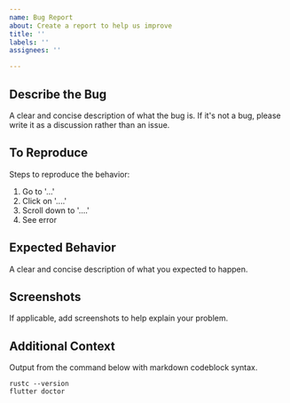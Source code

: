```yaml
---
name: Bug Report
about: Create a report to help us improve
title: ''
labels: ''
assignees: ''

---
```


## Describe the Bug
A clear and concise description of what the bug is.
If it's not a bug, please write it as a discussion rather than an issue.

## To Reproduce
Steps to reproduce the behavior:
1. Go to '...'
2. Click on '....'
3. Scroll down to '....'
4. See error

## Expected Behavior
A clear and concise description of what you expected to happen.

## Screenshots
If applicable, add screenshots to help explain your problem.

## Additional Context
Output from the command below with markdown codeblock syntax.

```{code-block} shell
rustc --version
flutter doctor
```
